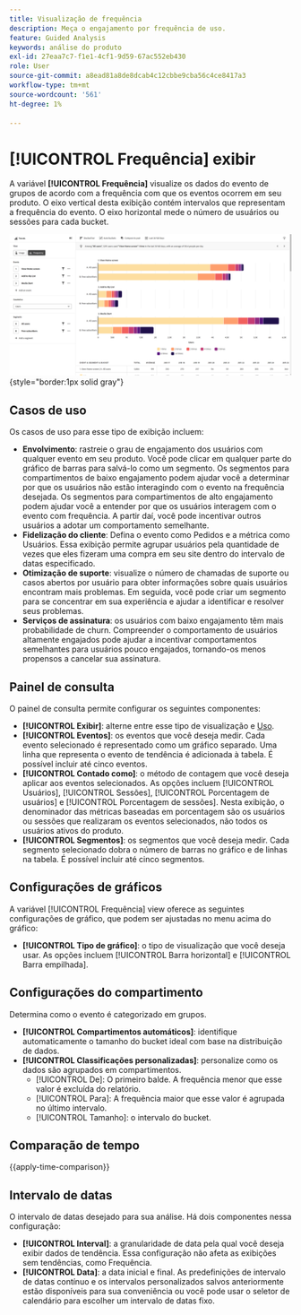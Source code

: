 ```yaml
---
title: Visualização de frequência
description: Meça o engajamento por frequência de uso.
feature: Guided Analysis
keywords: análise do produto
exl-id: 27eaa7c7-f1e1-4cf1-9d59-67ac552eb430
role: User
source-git-commit: a8ead81a8de8dcab4c12cbbe9cba56c4ce8417a3
workflow-type: tm+mt
source-wordcount: '561'
ht-degree: 1%

---
```


# [!UICONTROL Frequência] exibir

A variável **[!UICONTROL Frequência]** visualize os dados do evento de grupos de acordo com a frequência com que os eventos ocorrem em seu produto. O eixo vertical desta exibição contém intervalos que representam a frequência do evento. O eixo horizontal mede o número de usuários ou sessões para cada bucket.

![Captura de tela de frequência](../assets/frequency-stacked.png){style="border:1px solid gray"}

## Casos de uso

Os casos de uso para esse tipo de exibição incluem:

* **Envolvimento**: rastreie o grau de engajamento dos usuários com qualquer evento em seu produto. Você pode clicar em qualquer parte do gráfico de barras para salvá-lo como um segmento. Os segmentos para compartimentos de baixo engajamento podem ajudar você a determinar por que os usuários não estão interagindo com o evento na frequência desejada. Os segmentos para compartimentos de alto engajamento podem ajudar você a entender por que os usuários interagem com o evento com frequência. A partir daí, você pode incentivar outros usuários a adotar um comportamento semelhante.
* **Fidelização do cliente**: Defina o evento como Pedidos e a métrica como Usuários. Essa exibição permite agrupar usuários pela quantidade de vezes que eles fizeram uma compra em seu site dentro do intervalo de datas especificado.
* **Otimização de suporte**: visualize o número de chamadas de suporte ou casos abertos por usuário para obter informações sobre quais usuários encontram mais problemas. Em seguida, você pode criar um segmento para se concentrar em sua experiência e ajudar a identificar e resolver seus problemas.
* **Serviços de assinatura**: os usuários com baixo engajamento têm mais probabilidade de churn. Compreender o comportamento de usuários altamente engajados pode ajudar a incentivar comportamentos semelhantes para usuários pouco engajados, tornando-os menos propensos a cancelar sua assinatura.

## Painel de consulta

O painel de consulta permite configurar os seguintes componentes:

* **[!UICONTROL Exibir]**: alterne entre esse tipo de visualização e [Uso](usage.md).
* **[!UICONTROL Eventos]**: os eventos que você deseja medir. Cada evento selecionado é representado como um gráfico separado. Uma linha que representa o evento de tendência é adicionada à tabela. É possível incluir até cinco eventos.
* **[!UICONTROL Contado como]**: o método de contagem que você deseja aplicar aos eventos selecionados. As opções incluem [!UICONTROL Usuários],  [!UICONTROL Sessões],  [!UICONTROL Porcentagem de usuários] e  [!UICONTROL Porcentagem de sessões]. Nesta exibição, o denominador das métricas baseadas em porcentagem são os usuários ou sessões que realizaram os eventos selecionados, não todos os usuários ativos do produto.
* **[!UICONTROL Segmentos]**: os segmentos que você deseja medir. Cada segmento selecionado dobra o número de barras no gráfico e de linhas na tabela. É possível incluir até cinco segmentos.

## Configurações de gráficos

A variável [!UICONTROL Frequência] view oferece as seguintes configurações de gráfico, que podem ser ajustadas no menu acima do gráfico:

* **[!UICONTROL Tipo de gráfico]**: o tipo de visualização que você deseja usar. As opções incluem [!UICONTROL Barra horizontal] e [!UICONTROL Barra empilhada].

## Configurações do compartimento

Determina como o evento é categorizado em grupos.

* **[!UICONTROL Compartimentos automáticos]**: identifique automaticamente o tamanho do bucket ideal com base na distribuição de dados.
* **[!UICONTROL Classificações personalizadas]**: personalize como os dados são agrupados em compartimentos.
   * [!UICONTROL De]: O primeiro balde. A frequência menor que esse valor é excluída do relatório.
   * [!UICONTROL Para]: A frequência maior que esse valor é agrupada no último intervalo.
   * [!UICONTROL Tamanho]: o intervalo do bucket.

## Comparação de tempo

{{apply-time-comparison}}

## Intervalo de datas

O intervalo de datas desejado para sua análise. Há dois componentes nessa configuração:

* **[!UICONTROL Interval]**: a granularidade de data pela qual você deseja exibir dados de tendência. Essa configuração não afeta as exibições sem tendências, como Frequência.
* **[!UICONTROL Data]**: a data inicial e final. As predefinições de intervalo de datas contínuo e os intervalos personalizados salvos anteriormente estão disponíveis para sua conveniência ou você pode usar o seletor de calendário para escolher um intervalo de datas fixo.
